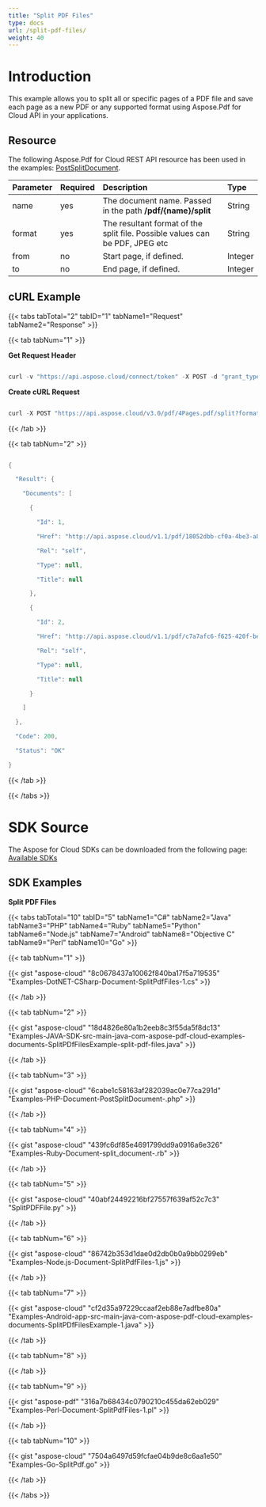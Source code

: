 ```yaml
---
title: "Split PDF Files"
type: docs
url: /split-pdf-files/
weight: 40
---
```


# **Introduction**
This example allows you to split all or specific pages of a PDF file and save each page as a new PDF or any supported format using Aspose.Pdf for Cloud API in your applications. 
## **Resource**
The following Aspose.Pdf for Cloud REST API resource has been used in the examples: [PostSplitDocument](https://apireference.aspose.cloud/pdf/#!/Document/PostSplitDocument).


|**Parameter**|**Required**|**Description**|**Type**|
| :- | :- | :- | :- |
|name|yes|The document name. Passed in the path **/pdf/{name}/split**|String|
|format|yes|The resultant format of the split file. Possible values can be PDF, JPEG etc|String|
|from|no|Start page, if defined.|Integer|
|to|no|End page, if defined.|Integer|
## **cURL Example**
{{< tabs tabTotal="2" tabID="1" tabName1="Request" tabName2="Response" >}}

{{< tab tabNum="1" >}}

**Get Request Header**

```java

curl -v "https://api.aspose.cloud/connect/token" -X POST -d "grant_type=client_credentials&client_id=<APP_SID>&client_secret=<APP_KEY>" -H "Content-Type: application/x-www-form-urlencoded" -H "Accept: application/json"

```

**Create cURL Request**

```java

curl -X POST "https://api.aspose.cloud/v3.0/pdf/4Pages.pdf/split?format=pdf&from=1&to=2" -H "accept: application/json" -H "authorization: Bearer eyJhbGciOiJSUzI1NiIsInR5cCI6IkpXVCJ9.eyJuYmYiOjE1OTQzNjcwNTEsImV4cCI6MTU5NDQ1MzQ1MSwiaXNzIjoiaHR0cHM6Ly9hcGkuYXNwb3NlLmNsb3VkIiwiYXVkIjpbImh0dHBzOi8vYXBpLmFzcG9zZS5jbG91ZC9yZXNvdXJjZXMiLCJhcGkucGxhdGZvcm0iLCJhcGkucHJvZHVjdHMiLCJhcGkuc3RvcmFnZSJdLCJjbGllbnRfaWQiOiJiZmM1MzQyOS01NzkwLTRhZTUtOGE5Ni04OWVjYWJlNGIyYTAiLCJjbGllbnRfZGVmYXVsdF9zdG9yYWdlIjoiMjVDNDNBNUMtMEQ1RS00MjFCLTlGMTUtQjRCNzY0RDRCMEVEIiwiY2xpZW50X2lkU3J2SWQiOiI0MDQ4OTkiLCJzY29wZSI6WyJhcGkucGxhdGZvcm0iLCJhcGkucHJvZHVjdHMiLCJhcGkuc3RvcmFnZSJdfQ.G9SCHOFGgsXhMvkr6IfiI-KNSnoooNLMzKVSynS-xhCNHlHntYGFdlfGoD0i_vhmhs8AVbGwsiyN2eN4TSsyA-AML4juQGHbXjwDXBHd0EQq6mVq-gkfDTKwnbamuwYDNF3HQ_OtQ-eFVn4wBLIx6Bx3C0X5OHOmKU2oYucpbQNzodSIG5Cz8e9wS539MoYvAC-FG-PF06P5EEjVSB7-pZNRTDFCDxlWpk5hkCIIcctEPgQCRzCiu9PGDctHFrup-LuQdmGCrY4gLG6eyHeJIaAYKWRg9YcxG9M5Wlztdv5P_TirG79ilgS-BGt234hvY3BhQoJyb5VJPalYtIUwdQ"

```

{{< /tab >}}

{{< tab tabNum="2" >}}

```java

{

  "Result": {

    "Documents": [

      {

        "Id": 1,

        "Href": "http://api.aspose.cloud/v1.1/pdf/18052dbb-cf0a-4be3-a8a4-099a56d5ec17.pdf",

        "Rel": "self",

        "Type": null,

        "Title": null

      },

      {

        "Id": 2,

        "Href": "http://api.aspose.cloud/v1.1/pdf/c7a7afc6-f625-420f-befa-e5df5bb71099.pdf",

        "Rel": "self",

        "Type": null,

        "Title": null

      }

    ]

  },

  "Code": 200,

  "Status": "OK"

}

```

{{< /tab >}}

{{< /tabs >}}
# **SDK Source**
The Aspose for Cloud SDKs can be downloaded from the following page: [Available SDKs](/available-sdks/)
## **SDK Examples**
**Split PDF Files**

{{< tabs tabTotal="10" tabID="5" tabName1="C#" tabName2="Java" tabName3="PHP" tabName4="Ruby" tabName5="Python" tabName6="Node.js" tabName7="Android" tabName8="Objective C" tabName9="Perl" tabName10="Go" >}}

{{< tab tabNum="1" >}}

{{< gist "aspose-cloud" "8c0678437a10062f840ba17f5a719535" "Examples-DotNET-CSharp-Document-SplitPdfFiles-1.cs" >}}

{{< /tab >}}

{{< tab tabNum="2" >}}

{{< gist "aspose-cloud" "18d4826e80a1b2eeb8c3f55da5f8dc13" "Examples-JAVA-SDK-src-main-java-com-aspose-pdf-cloud-examples-documents-SplitPDfFilesExample-split-pdf-files.java" >}}

{{< /tab >}}

{{< tab tabNum="3" >}}

{{< gist "aspose-cloud" "6cabe1c58163af282039ac0e77ca291d" "Examples-PHP-Document-PostSplitDocument-.php" >}}

{{< /tab >}}

{{< tab tabNum="4" >}}

{{< gist "aspose-cloud" "439fc6df85e4691799dd9a0916a6e326" "Examples-Ruby-Document-split_document-.rb" >}}

{{< /tab >}}

{{< tab tabNum="5" >}}

{{< gist "aspose-cloud" "40abf24492216bf27557f639af52c7c3" "SplitPDFFile.py" >}}

{{< /tab >}}

{{< tab tabNum="6" >}}

{{< gist "aspose-cloud" "86742b353d1dae0d2db0b0a9bb0299eb" "Examples-Node.js-Document-SplitPdfFiles-1.js" >}}

{{< /tab >}}

{{< tab tabNum="7" >}}

{{< gist "aspose-cloud" "cf2d35a97229ccaaf2eb88e7adfbe80a" "Examples-Android-app-src-main-java-com-aspose-pdf-cloud-examples-documents-SplitPDfFilesExample-1.java" >}}

{{< /tab >}}

{{< tab tabNum="8" >}}

{{< /tab >}}

{{< tab tabNum="9" >}}

{{< gist "aspose-pdf" "316a7b68434c0790210c455da62eb029" "Examples-Perl-Document-SplitPdfFiles-1.pl" >}}

{{< /tab >}}

{{< tab tabNum="10" >}}

{{< gist "aspose-cloud" "7504a6497d59fcfae04b9de8c6aa1e50" "Examples-Go-SplitPdf.go" >}}

{{< /tab >}}

{{< /tabs >}}
